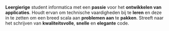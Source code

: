 **Leergierige** student informatica met een **passie** voor het **ontwikkelen van applicaties**.
Houdt ervan om technische vaardigheden bij te **leren** en deze in te zetten om een breed scala aan **problemen aan** te **pakken**.
Streeft naar het schrijven van **kwaliteitsvolle**, **snelle** en **elegante** code.
